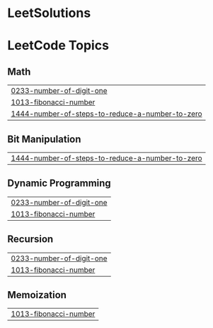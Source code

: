 # LeetSolutions
<!---LeetCode Topics Start-->
# LeetCode Topics
## Math
|  |
| ------- |
| [0233-number-of-digit-one](https://github.com/Manoj1823/LeetSolutions/tree/master/0233-number-of-digit-one) |
| [1013-fibonacci-number](https://github.com/Manoj1823/LeetSolutions/tree/master/1013-fibonacci-number) |
| [1444-number-of-steps-to-reduce-a-number-to-zero](https://github.com/Manoj1823/LeetSolutions/tree/master/1444-number-of-steps-to-reduce-a-number-to-zero) |
## Bit Manipulation
|  |
| ------- |
| [1444-number-of-steps-to-reduce-a-number-to-zero](https://github.com/Manoj1823/LeetSolutions/tree/master/1444-number-of-steps-to-reduce-a-number-to-zero) |
## Dynamic Programming
|  |
| ------- |
| [0233-number-of-digit-one](https://github.com/Manoj1823/LeetSolutions/tree/master/0233-number-of-digit-one) |
| [1013-fibonacci-number](https://github.com/Manoj1823/LeetSolutions/tree/master/1013-fibonacci-number) |
## Recursion
|  |
| ------- |
| [0233-number-of-digit-one](https://github.com/Manoj1823/LeetSolutions/tree/master/0233-number-of-digit-one) |
| [1013-fibonacci-number](https://github.com/Manoj1823/LeetSolutions/tree/master/1013-fibonacci-number) |
## Memoization
|  |
| ------- |
| [1013-fibonacci-number](https://github.com/Manoj1823/LeetSolutions/tree/master/1013-fibonacci-number) |
<!---LeetCode Topics End-->